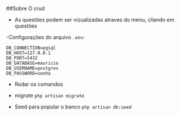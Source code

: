 ##Sobre O crud

- As questões podem ser vizualizadas atraves do menu, cliando em questões 

-Configurações do arquivo `.env`:

    DB_CONNECTION=pgsql
    DB_HOST=127.0.0.1
    DB_PORT=5432
    DB_DATABASE=mauricio
    DB_USERNAME=postgres
    DB_PASSWORD=senha


- Rodar os comandos 
- migrate 
    `php artisan migrate`

- Seed para popular o banco
    `php artisan db:seed`


